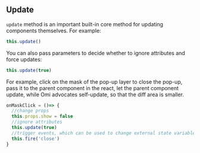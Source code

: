 
## Update

`update` method is an important built-in core method for updating components themselves. For example:

```js
this.update()
```

You can also pass parameters to decide whether to ignore attributes and force updates:

```js
this.update(true)
```

For example, click on the mask of the pop-up layer to close the pop-up, pass it to the parent component in the react, let the parent component update, while Omi advocates self-update, so that the diff area is smaller.

```js
onMaskClick = ()=> {
  //change props
  this.props.show = false
  //ignore attributes
  this.update(true)
  //trigger events, which can be used to change external state variables to maintain consistency, but external components need not be updated
  this.fire('close')
}
```